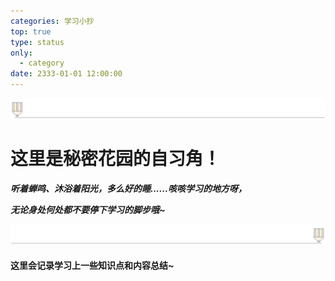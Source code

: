 ```yaml
---
categories: 学习小抄
top: true
type: status
only:
  - category
date: 2333-01-01 12:00:00
---
```


<img src="学习小抄_intro/分割线4.jpg" style="zoom:170%;" />

# **这里是秘密花园的自习角！**

***听着蝉鸣、沐浴着阳光，多么好的睡......咳咳学习的地方呀，***

***无论身处何处都不要停下学习的脚步哦~***

<img src="学习小抄_intro/分割线4_reverse.jpg" style="zoom:170%;" />

#### **这里会记录学习上一些知识点和内容总结~**

